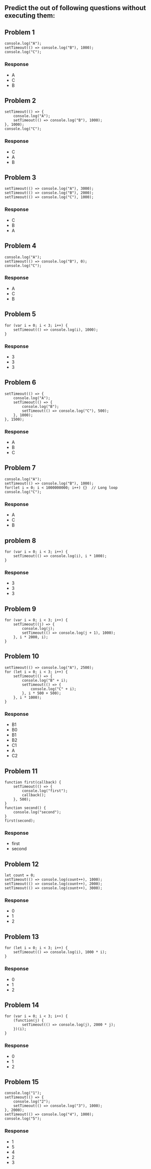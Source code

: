 ## Predict the out of following questions without executing them:

## Problem 1
```
console.log("A");
setTimeout(() => console.log("B"), 1000);
console.log("C");
```
### Response
- A
- C
- B

## Problem 2
```
setTimeout(() => {
    console.log("A");
    setTimeout(() => console.log("B"), 1000);
}, 1000);
console.log("C");
```
### Response
- C
- A
- B

## Problem 3
```
setTimeout(() => console.log("A"), 3000);
setTimeout(() => console.log("B"), 2000);
setTimeout(() => console.log("C"), 1000);
```

### Response
- C
- B
- A

## Problem 4
```
console.log("A");
setTimeout(() => console.log("B"), 0);
console.log("C");
```

### Response
- A
- C
- B

## Problem 5
```
for (var i = 0; i < 3; i++) {
    setTimeout(() => console.log(i), 1000);
}
```
### Response
- 3
- 3
- 3

## Problem 6
```
setTimeout(() => {
    console.log("A");
    setTimeout(() => {
        console.log("B");
        setTimeout(() => console.log("C"), 500);
    }, 1000);
}, 1500);
```
### Response
- A
- B
- C

## Problem 7
```
console.log("A");
setTimeout(() => console.log("B"), 1000);
for(let i = 0; i < 1000000000; i++) {}  // Long loop
console.log("C");
```
### Response
- A
- C
- B

## problem 8
```
for (var i = 0; i < 3; i++) {
    setTimeout(() => console.log(i), i * 1000);
}
```
### Response
- 3
- 3
- 3

## Problem 9
```
for (var i = 0; i < 3; i++) {
    setTimeout((j) => {
        console.log(j);
        setTimeout(() => console.log(j + 1), 1000);
    }, i * 2000, i);
}
```

## Problem 10
```
setTimeout(() => console.log("A"), 2500);
for (let i = 0; i < 3; i++) {
    setTimeout(() => {
        console.log("B" + i);
        setTimeout(() => {
            console.log("C" + i);
        }, i * 500 + 500);
    }, i * 1000);
}
```
### Response
- B1
- B0
- B1
- B2
- C1
- A
- C2

## Problem 11
```
function first(callback) {
    setTimeout(() => {
        console.log("first");
        callback();
    }, 500);
}
function second() {
    console.log("second");
}
first(second);
```
### Response
- first
- second

## Problem 12
```
let count = 0;
setTimeout(() => console.log(count++), 1000);
setTimeout(() => console.log(count++), 2000);
setTimeout(() => console.log(count++), 3000);
```
### Response
- 0
- 1
- 2

## Problem 13
```
for (let i = 0; i < 3; i++) {
    setTimeout(() => console.log(i), 1000 * i);
}
```
### Response
- 0
- 1
- 2

## Problem 14
```
for (var i = 0; i < 3; i++) {
    (function(j) {
        setTimeout(() => console.log(j), 2000 * j);
    })(i);
}
```
### Response
- 0
- 1
- 2

## Problem 15
```
console.log("1");
setTimeout(() => {
    console.log("2");
    setTimeout(() => console.log("3"), 1000);
}, 2000);
setTimeout(() => console.log("4"), 1000);
console.log("5");
```
### Response
- 1
- 5
- 4
- 2
- 3